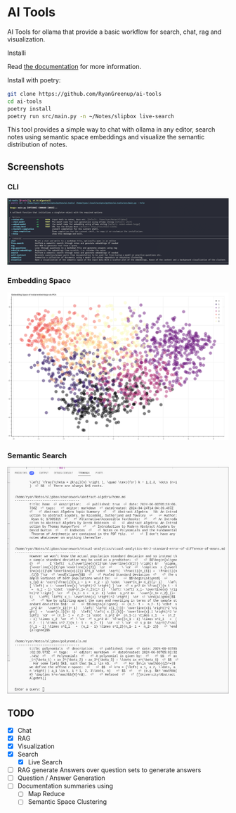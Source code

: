 # AI Tools
AI Tools for ollama that provide a basic workflow for search, chat, rag and visualization.

Installi

Read [the documentation](./docs/index.md) for more information.

Install with poetry:

```sh
git clone https://github.com/RyanGreenup/ai-tools
cd ai-tools
poetry install
poetry run src/main.py -n ~/Notes/slipbox live-search
```

This tool provides a simple way to chat with ollama in any editor, search notes using semantic space embeddings and visualize the semantic distribution of notes.

## Screenshots

### CLI
![](assets/cli.png)
### Embedding Space
![](assets/semantic_space_plot.png)
### Semantic Search
![](assets/live-search.png)




## TODO

- [x] Chat
- [x] RAG
- [x] Visualization
- [x] Search
    - [x] Live Search
- [ ] RAG generate Answers over question sets to generate answers
- [ ] Question / Answer Generation
- [ ] Documentation summaries using
    - [ ] Map Reduce
    - [ ] Semantic Space Clustering
